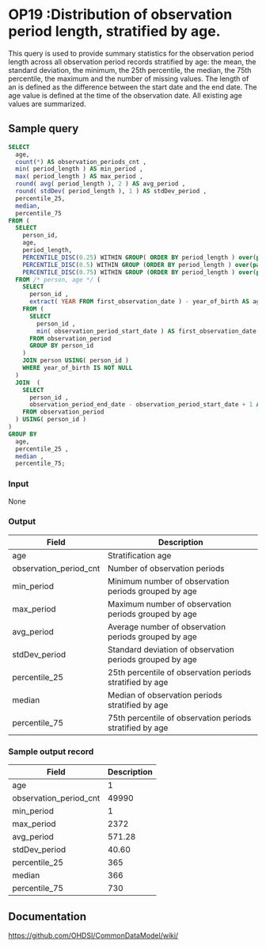 # OP19 :Distribution of observation period length, stratified by age.

This query is used to provide summary statistics for the observation period length across all observation period records stratified by age: the mean, the standard deviation, the minimum, the 25th percentile, the median, the 75th percentile, the maximum and the number of missing values. The length of an is defined as the difference between the start date and the end date. The age value is defined at the time of the observation date. All existing age values are summarized.

## Sample query
```sql
SELECT
  age,
  count(*) AS observation_periods_cnt ,
  min( period_length ) AS min_period ,
  max( period_length ) AS max_period ,
  round( avg( period_length ), 2 ) AS avg_period ,
  round( stdDev( period_length ), 1 ) AS stdDev_period ,
  percentile_25,
  median,
  percentile_75
FROM (
  SELECT
    person_id,
    age,
    period_length,
    PERCENTILE_DISC(0.25) WITHIN GROUP( ORDER BY period_length ) over(partition by age) AS percentile_25 ,
    PERCENTILE_DISC(0.5) WITHIN GROUP (ORDER BY period_length ) over(partition by age) AS median ,
    PERCENTILE_DISC(0.75) WITHIN GROUP (ORDER BY period_length ) over(partition by age) AS percentile_75
  FROM /* person, age */ (
    SELECT
      person_id ,
      extract( YEAR FROM first_observation_date ) - year_of_birth AS age
    FROM (
      SELECT
        person_id ,
        min( observation_period_start_date ) AS first_observation_date
      FROM observation_period
      GROUP BY person_id
    )
    JOIN person USING( person_id )
    WHERE year_of_birth IS NOT NULL
  )
  JOIN  (
    SELECT
      person_id ,
      observation_period_end_date - observation_period_start_date + 1 AS period_length
    FROM observation_period
  ) USING( person_id )
)
GROUP BY
  age,
  percentile_25 ,
  median ,
  percentile_75;
```

### Input

None

### Output

| Field |  Description |
| --- | --- |
| age | Stratification age |
| observation_period_cnt | Number of observation periods |
| min_period | Minimum number of observation periods grouped by age |
| max_period | Maximum number of observation periods grouped by age |
| avg_period | Average number of observation periods grouped by age |
| stdDev_period | Standard deviation of observation periods grouped by age |
| percentile_25 | 25th percentile of observation periods stratified by age |
| median | Median of observation periods stratified by age |
| percentile_75   | 75th percentile of observation periods stratified by age |

### Sample output record

|  Field |  Description |
| --- | --- |
| age |  1 |
| observation_period_cnt |  49990 |
| min_period |  1 |
| max_period |  2372 |
| avg_period |  571.28 |
| stdDev_period |  40.60 |
| percentile_25 |  365 |
| median |  366 |
| percentile_75   |  730 |



## Documentation
https://github.com/OHDSI/CommonDataModel/wiki/
